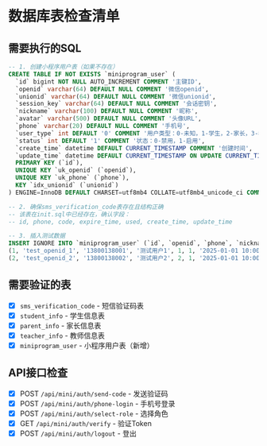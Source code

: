 # 数据库表检查清单

## 需要执行的SQL
```sql
-- 1. 创建小程序用户表（如果不存在）
CREATE TABLE IF NOT EXISTS `miniprogram_user` (
  `id` bigint NOT NULL AUTO_INCREMENT COMMENT '主键ID',
  `openid` varchar(64) DEFAULT NULL COMMENT '微信openid',
  `unionid` varchar(64) DEFAULT NULL COMMENT '微信unionid', 
  `session_key` varchar(64) DEFAULT NULL COMMENT '会话密钥',
  `nickname` varchar(100) DEFAULT NULL COMMENT '昵称',
  `avatar` varchar(500) DEFAULT NULL COMMENT '头像URL',
  `phone` varchar(20) DEFAULT NULL COMMENT '手机号',
  `user_type` int DEFAULT '0' COMMENT '用户类型：0-未知，1-学生，2-家长，3-教师',
  `status` int DEFAULT '1' COMMENT '状态：0-禁用，1-启用',
  `create_time` datetime DEFAULT CURRENT_TIMESTAMP COMMENT '创建时间',
  `update_time` datetime DEFAULT CURRENT_TIMESTAMP ON UPDATE CURRENT_TIMESTAMP COMMENT '更新时间',
  PRIMARY KEY (`id`),
  UNIQUE KEY `uk_openid` (`openid`),
  UNIQUE KEY `uk_phone` (`phone`),
  KEY `idx_unionid` (`unionid`)
) ENGINE=InnoDB DEFAULT CHARSET=utf8mb4 COLLATE=utf8mb4_unicode_ci COMMENT='小程序用户表';

-- 2. 确保sms_verification_code表存在且结构正确
-- 该表在init.sql中已经存在，确认字段：
-- id, phone, code, expire_time, used, create_time, update_time

-- 3. 插入测试数据
INSERT IGNORE INTO `miniprogram_user` (`id`, `openid`, `phone`, `nickname`, `user_type`, `status`, `create_time`, `update_time`) VALUES
(1, 'test_openid_1', '13800138001', '测试用户1', 1, 1, '2025-01-01 10:00:00', '2025-01-01 10:00:00'),
(2, 'test_openid_2', '13800138002', '测试用户2', 2, 1, '2025-01-01 10:00:00', '2025-01-01 10:00:00');
```

## 需要验证的表
- [x] `sms_verification_code` - 短信验证码表
- [x] `student_info` - 学生信息表  
- [x] `parent_info` - 家长信息表
- [x] `teacher_info` - 教师信息表
- [x] `miniprogram_user` - 小程序用户表（新增）

## API接口检查
- [x] POST `/api/mini/auth/send-code` - 发送验证码
- [x] POST `/api/mini/auth/phone-login` - 手机号登录  
- [x] POST `/api/mini/auth/select-role` - 选择角色
- [x] GET `/api/mini/auth/verify` - 验证Token
- [x] POST `/api/mini/auth/logout` - 登出